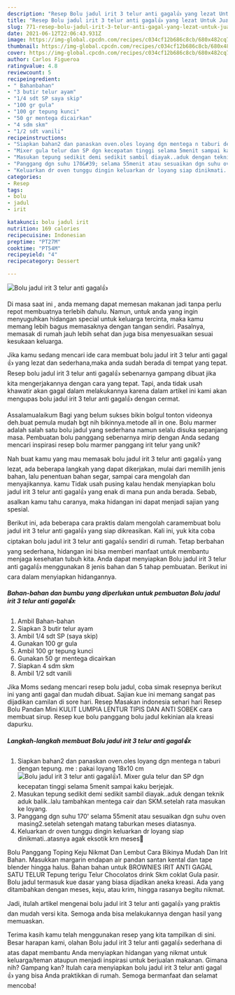```yaml
---
description: "Resep Bolu jadul irit 3 telur anti gagal👍 yang lezat Untuk Jualan"
title: "Resep Bolu jadul irit 3 telur anti gagal👍 yang lezat Untuk Jualan"
slug: 771-resep-bolu-jadul-irit-3-telur-anti-gagal-yang-lezat-untuk-jualan
date: 2021-06-12T22:06:43.931Z
image: https://img-global.cpcdn.com/recipes/c034cf12b686c8cb/680x482cq70/bolu-jadul-irit-3-telur-anti-gagal👍-foto-resep-utama.jpg
thumbnail: https://img-global.cpcdn.com/recipes/c034cf12b686c8cb/680x482cq70/bolu-jadul-irit-3-telur-anti-gagal👍-foto-resep-utama.jpg
cover: https://img-global.cpcdn.com/recipes/c034cf12b686c8cb/680x482cq70/bolu-jadul-irit-3-telur-anti-gagal👍-foto-resep-utama.jpg
author: Carlos Figueroa
ratingvalue: 4.8
reviewcount: 5
recipeingredient:
- " Bahanbahan"
- "3 butir telur ayam"
- "1/4 sdt SP saya skip"
- "100 gr gula"
- "100 gr tepung kunci"
- "50 gr mentega dicairkan"
- "4 sdm skm"
- "1/2 sdt vanili"
recipeinstructions:
- "Siapkan bahan2 dan panaskan oven.oles loyang dgn mentega n taburi dengan tepung. me : pakai loyang 18x10 cm"
- "Mixer gula telur dan SP dgn kecepatan tinggi selama 5menit sampai kaku berjejak."
- "Masukan tepung sedikit demi sedikit sambil diayak..aduk dengan teknik aduk balik..lalu tambahkan mentega cair dan SKM.setelah rata masukan ke loyang."
- "Panggang dgn suhu 170&#39; selama 55menit atau sesuaikan dgn suhu oven masing2.setelah setengah matang taburkan meses diatasnya."
- "Keluarkan dr oven tunggu dingin keluarkan dr loyang siap dinikmati..atasnya agak eksotik krn meses🤭"
categories:
- Resep
tags:
- bolu
- jadul
- irit

katakunci: bolu jadul irit 
nutrition: 169 calories
recipecuisine: Indonesian
preptime: "PT27M"
cooktime: "PT54M"
recipeyield: "4"
recipecategory: Dessert

---
```



![Bolu jadul irit 3 telur anti gagal👍](https://img-global.cpcdn.com/recipes/c034cf12b686c8cb/680x482cq70/bolu-jadul-irit-3-telur-anti-gagal👍-foto-resep-utama.jpg)

Di masa  saat ini , anda memang dapat memesan makanan jadi tanpa perlu repot membuatnya terlebih dahulu. Namun, untuk anda yang ingin menyuguhkan hidangan special untuk keluarga tercinta, maka kamu memang lebih bagus memasaknya dengan tangan sendiri. Pasalnya, memasak di rumah jauh lebih sehat dan juga bisa menyesuaikan sesuai kesukaan keluarga.

Jika kamu sedang mencari ide cara membuat bolu jadul irit 3 telur anti gagal👍 yang lezat dan sederhana,maka anda sudah berada di tempat yang tepat. Resep bolu jadul irit 3 telur anti gagal👍  sebenarnya gampang dibuat jika kita mengerjakannya dengan cara yang tepat. Tapi, anda tidak usah khawatir akan gagal dalam melakukannya 
karena dalam artikel ini kami akan mengupas bolu jadul irit 3 telur anti gagal👍 dengan cermat.  

Assalamualaikum Bagi yang belum sukses bikin bolgul tonton videonya deh.buat pemula mudah bgt nih bikinnya.metode all in one. Bolu marmer adalah salah satu bolu jadul yang sederhana namun selalu disuka sepanjang masa. Pembuatan bolu panggang sebenarnya mirip dengan Anda sedang mencari inspirasi resep bolu marmer panggang irit telur yang unik?

Nah buat kamu yang mau memasak bolu jadul irit 3 telur anti gagal👍 yang lezat, ada beberapa langkah yang dapat dikerjakan, mulai dari memilih jenis bahan, lalu penentuan bahan segar, sampai cara mengolah dan menyajikannya. kamu Tidak usah pusing kalau hendak menyiapkan bolu jadul irit 3 telur anti gagal👍 yang enak di mana pun anda berada. Sebab, asalkan kamu  tahu caranya, maka hidangan ini dapat menjadi sajian yang spesial.

Berikut ini, ada beberapa cara praktis  dalam mengolah caramembuat bolu jadul irit 3 telur anti gagal👍 yang siap dikreasikan. Kali ini, yuk kita coba ciptakan bolu jadul irit 3 telur anti gagal👍 sendiri di rumah. Tetap berbahan yang sederhana, hidangan ini bisa memberi manfaat untuk membantu menjaga kesehatan tubuh kita. Anda dapat menyiapkan Bolu jadul irit 3 telur anti gagal👍 menggunakan 8 jenis bahan dan 5 tahap pembuatan. Berikut ini cara dalam menyiapkan hidangannya.

<!--inarticleads1-->

##### Bahan-bahan dan bumbu yang diperlukan untuk pembuatan Bolu jadul irit 3 telur anti gagal👍:

1. Ambil  Bahan-bahan
1. Siapkan 3 butir telur ayam
1. Ambil 1/4 sdt SP (saya skip)
1. Gunakan 100 gr gula
1. Ambil 100 gr tepung kunci
1. Gunakan 50 gr mentega dicairkan
1. Siapkan 4 sdm skm
1. Ambil 1/2 sdt vanili


Jika Moms sedang mencari resep bolu jadul, coba simak resepnya berikut ini yang anti gagal dan mudah dibuat. Sajian kue ini memang sangat pas dijadikan camilan di sore hari. Resep Masakan indonesia sehari hari Resep Bolu Pandan Mini KULIT LUMPIA LENTUR TIPIS DAN ANTI SOBEK cara membuat sirup. Resep kue bolu panggang bolu jadul kekinian ala kreasi dapurku. 

<!--inarticleads2-->

##### Langkah-langkah membuat Bolu jadul irit 3 telur anti gagal👍:

1. Siapkan bahan2 dan panaskan oven.oles loyang dgn mentega n taburi dengan tepung. me : pakai loyang 18x10 cm
<img src="https://img-global.cpcdn.com/steps/036a4c1c20f202bd/160x128cq70/bolu-jadul-irit-3-telur-anti-gagal👍-langkah-memasak-1-foto.jpg" alt="Bolu jadul irit 3 telur anti gagal👍">1. Mixer gula telur dan SP dgn kecepatan tinggi selama 5menit sampai kaku berjejak.
1. Masukan tepung sedikit demi sedikit sambil diayak..aduk dengan teknik aduk balik..lalu tambahkan mentega cair dan SKM.setelah rata masukan ke loyang.
1. Panggang dgn suhu 170&#39; selama 55menit atau sesuaikan dgn suhu oven masing2.setelah setengah matang taburkan meses diatasnya.
1. Keluarkan dr oven tunggu dingin keluarkan dr loyang siap dinikmati..atasnya agak eksotik krn meses🤭


Bolu Panggang Toping Keju Nikmat Dan Lembut Cara Bikinya Mudah Dan Irit Bahan. Masukkan margarin endapan air pandan santan kental dan tape blender hingga halus. Bahan bahan untuk BROWNIES IRIT ANTI GAGAL SATU TELUR Tepung terigu Telur Chocolatos drink Skm coklat Gula pasir. Bolu jadul termasuk kue dasar yang biasa dijadikan aneka kreasi. Ada yang ditambahkan dengan meses, keju, atau krim, hingga rasanya begitu nikmat. 

Jadi, itulah artikel mengenai  bolu jadul irit 3 telur anti gagal👍  yang praktis dan mudah versi kita. Semoga anda bisa melakukannya dengan hasil yang memuaskan. 

Terima kasih kamu telah menggunakan resep yang kita tampilkan di sini. Besar harapan kami, olahan  Bolu jadul irit 3 telur anti gagal👍 sederhana di atas dapat membantu Anda menyiapkan hidangan yang nikmat untuk keluarga/teman ataupun menjadi inspirasi untuk berjualan makanan. Gimana nih? Gampang kan? Itulah cara menyiapkan bolu jadul irit 3 telur anti gagal👍 yang bisa Anda praktikkan di rumah. Semoga bermanfaat dan selamat mencoba!

